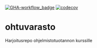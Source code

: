 [![GHA-workflow_badge](https://github.com/aatls/ohtuvarasto/workflows/CI/badge.svg)](https://github.com/aatls/ohtuvarasto/actions)
[![codecov](https://codecov.io/github/aatls/ohtuvarasto/graph/badge.svg?token=JMAAF7A5YL)](https://codecov.io/github/aatls/ohtuvarasto)

# ohtuvarasto
Harjoitusrepo ohjelmistotuotannon kurssille
